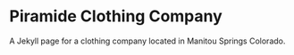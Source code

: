 # Piramide Clothing Company

A Jekyll page for a clothing company located in Manitou Springs Colorado. 

